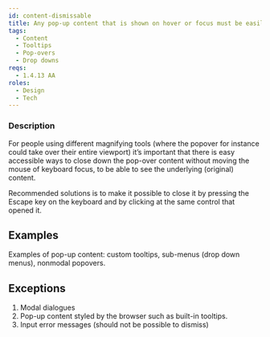 ```yaml
---
id: content-dismissable
title: Any pop-up content that is shown on hover or focus must be easily dismissable
tags:
  - Content
  - Tooltips
  - Pop-overs
  - Drop downs
reqs:
  - 1.4.13 AA
roles:
  - Design
  - Tech
---
```


### Description

For people using different magnifying tools (where the popover for instance could take over their entire viewport) it’s important that there is easy accessible ways to close down the pop-over content without moving the mouse of keyboard focus, to be able to see the underlying (original) content.

Recommended solutions is to make it possible to close it by pressing the Escape key on the keyboard and by clicking at the same control that opened it.

## Examples

Examples of pop-up content: custom tooltips, sub-menus (drop down menus), nonmodal popovers.

## Exceptions

1. Modal dialogues
2. Pop-up content styled by the browser such as built-in tooltips.
3. Input error messages (should not be possible to dismiss)
